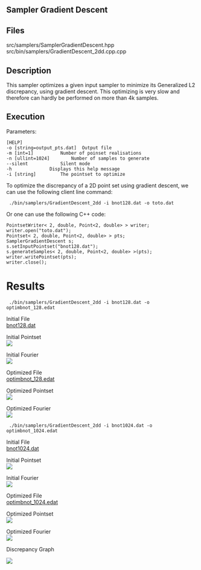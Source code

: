 Sampler Gradient Descent
------------------------

## Files

src/samplers/SamplerGradientDescent.hpp  
src/bin/samplers/GradientDescent_2dd.cpp.cpp

## Description


This sampler optimizes a given input sampler to minimize its Generalized L2 discrepancy, using gradient descent. This optimizing is very slow and therefore can hardly be performed on more than 4k samples.

## Execution


Parameters:  

	[HELP]
	-o [string=output_pts.dat]	Output file
	-m [int=1]			Number of poinset realisations
	-n [ullint=1024]		Number of samples to generate
	--silent 			Silent mode
	-h 				Displays this help message
	-i [string]			The pointset to optimize
			

To optimize the discrepancy of a 2D point set using gradient descent, we can use the following client line command:

     ./bin/samplers/GradientDescent_2dd -i bnot128.dat -o toto.dat 

Or one can use the following C++ code:

    
    PointsetWriter< 2, double, Point<2, double> > writer;
    writer.open("toto.dat");
    Pointset< 2, double, Point<2, double> > pts;
    SamplerGradientDescent s;
    s.setInputPointset("bnot128.dat");
    s.generateSamples< 2, double, Point<2, double> >(pts);
    writer.writePointset(pts);
    writer.close();
    			

Results
=======

     ./bin/samplers/GradientDescent_2dd -i bnot128.dat -o optimbnot_128.edat 

Initial File  
[bnot128.dat](data/gradient_descent/bnot128.dat)

Initial Pointset  
[![](data/gradient_descent/bnot128.png)](data/gradient_descent/bnot128.png)

Initial Fourier  
[![](data/gradient_descent/bnot128_fourier.png)](data/gradient_descent/bnot128_fourier.png)

Optimized File  
[optimbnot_128.edat](data/gradient_descent/optimbnot_128.edat)

Optimized Pointset  
[![](data/gradient_descent/optimbnot_128.png)](data/gradient_descent/optimbnot_128.png)

Optimized Fourier  
[![](data/gradient_descent/optimbnot_128_fourier.png)](data/gradient_descent/optimbnot_128_fourier.png)

     ./bin/samplers/GradientDescent_2dd -i bnot1024.dat -o optimbnot_1024.edat 

Initial File  
[bnot1024.dat](data/gradient_descent/bnot1024.dat)

Initial Pointset  
[![](data/gradient_descent/bnot1024.png)](data/gradient_descent/bnot1024.png)

Initial Fourier  
[![](data/gradient_descent/bnot1024_fourier.png)](data/gradient_descent/bnot1024_fourier.png)

Optimized File  
[optimbnot_1024.edat](data/gradient_descent/optimbnot_1024.edat)

Optimized Pointset  
[![](data/gradient_descent/optimbnot_1024.png)](data/gradient_descent/optimbnot_1024.png)

Optimized Fourier  
[![](data/gradient_descent/optimbnot_1024_fourier.png)](data/gradient_descent/optimbnot_1024_fourier.png)

Discrepancy Graph

[![](data/gradient_descent/graphl2.png)](data/gradient_descent/graphl2.png)
